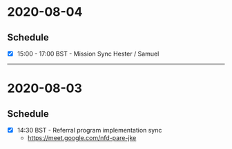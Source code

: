 # 2020-08-04

## Schedule

- [x] 15:00 - 17:00 BST - Mission Sync Hester / Samuel

---

# 2020-08-03

## Schedule

- [x] 14:30 BST - Referral program implementation sync
   - https://meet.google.com/nfd-pare-jke

